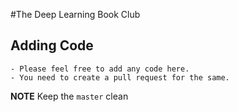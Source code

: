 #The Deep Learning Book Club
## Adding Code
	- Please feel free to add any code here. 
	- You need to create a pull request for the same.
**NOTE** Keep the `master` clean

